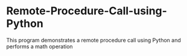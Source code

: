 # Remote-Procedure-Call-using-Python
This program demonstrates a remote procedure call using Python and performs a math operation
